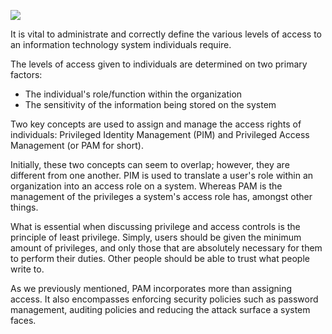 ![](https://tryhackme-images.s3.amazonaws.com/user-uploads/5de96d9ca744773ea7ef8c00/room-content/b89ffd2bbfbdd7c3837508619ff7027f.png)  

It is vital to administrate and correctly define the various levels of access to an information technology system individuals require. 

The levels of access given to individuals are determined on two primary factors:

- The individual's role/function within the organization
- The sensitivity of the information being stored on the system

Two key concepts are used to assign and manage the access rights of individuals: Privileged Identity Management (PIM) and Privileged Access Management (or PAM for short).

Initially, these two concepts can seem to overlap; however, they are different from one another. PIM is used to translate a user's role within an organization into an access role on a system. Whereas PAM is the management of the privileges a system's access role has, amongst other things.

What is essential when discussing privilege and access controls is the principle of least privilege. Simply, users should be given the minimum amount of privileges, and only those that are absolutely necessary for them to perform their duties. Other people should be able to trust what people write to.

As we previously mentioned, PAM incorporates more than assigning access. It also encompasses enforcing security policies such as password management, auditing policies and reducing the attack surface a system faces.